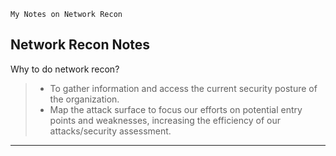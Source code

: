 `My Notes on Network Recon`

## Network Recon Notes


Why to do network recon?

> - To gather information and access the current security posture of the organization.
> - Map the attack surface to focus our efforts on potential entry points and weaknesses,
increasing the efficiency of our attacks/security assessment.

---




